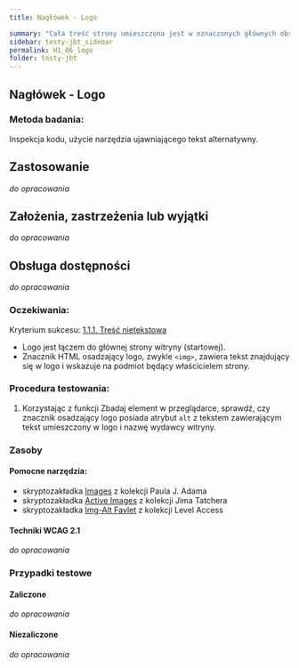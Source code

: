 ```yaml
---
title: Nagłówek - Logo

summary: "Cała treść strony umieszczona jest w oznaczonych głównych obszarach (punktach orientacyjnych)."
sidebar: testy-jbt_sidebar
permalink: H1_06_logo
folder: testy-jbt
---
```


## Nagłówek - Logo

### Metoda badania:
Inspekcja kodu, użycie narzędzia ujawniającego tekst alternatywny.

## Zastosowanie
_do opracowania_
## Założenia, zastrzeżenia lub wyjątki
_do opracowania_

## Obsługa dostępności
_do opracowania_

### Oczekiwania:
Kryterium sukcesu: [1.1.1. Treść nietekstowa](https://wcag.lepszyweb.pl/#non-text-content)
-	Logo jest łączem do głównej strony witryny (startowej). 
-	Znacznik HTML osadzający logo, zwykle `<img>`,  zawiera tekst znajdujący się w logo i wskazuje na podmiot będący właścicielem strony. 

### Procedura testowania:
1.	Korzystając z funkcji Zbadaj element w przeglądarce, sprawdź, czy znacznik osadzający logo posiada atrybut `alt` z tekstem zawierającym tekst umieszczony w logo i nazwę wydawcy witryny.


### Zasoby

#### Pomocne narzędzia:
-	skryptozakładka [Images](http://pauljadam.com/bookmarklets/index.html) z kolekcji Paula J. Adama
-	skryptozakładka [Active Images](https://jimthatcher.com/favelets/) z kolekcji Jima Tatchera
-	skryptozakładka [Img-Alt Favlet](https://labs.levelaccess.com/index.php/Category:Favlet) z kolekcji Level Access

#### Techniki WCAG 2.1
_do opracowania_

### Przypadki testowe

#### Zaliczone
_do opracowania_

#### Niezaliczone
_do opracowania_